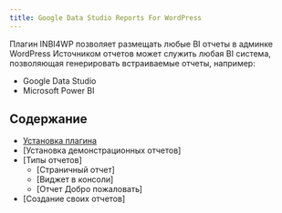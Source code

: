 ```yaml
---
title: Google Data Studio Reports For WordPress
---
```


Плагин INBI4WP позволяет размещать любые BI отчеты в админке WordPress
Источником отчетов может служить любая BI система, позволяющая генерировать встраиваемые отчеты, например:
* Google Data Studio
* Microsoft Power BI

## Содержание
* [Установка плагина](install.md)
* [Установка демонстрационных отчетов]
* [Типы отчетов]
	* [Страничный отчет]
	* [Виджет в консоли]
	* [Отчет Добро пожаловать]
* [Создание своих отчетов]
